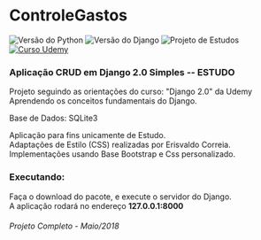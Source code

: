 # ControleGastos
![Versão do Python](https://img.shields.io/badge/Python-3.6.5-red.svg)
![Versão do Django](https://img.shields.io/badge/Django-2.0.5-orange.svg)
![Projeto de Estudos](https://img.shields.io/badge/Projeto-Estudos-ff69b4.svg)
[![Curso Udemy](https://img.shields.io/badge/Curso-UDEMY-blue.svg)](https://www.udemy.com/django-20-aprendendo-os-conceitos-fundamentais)

### Aplicação CRUD em Django 2.0 Simples -- ESTUDO

Projeto seguindo as orientações do curso: "Django 2.0" da Udemy  
Aprendendo os conceitos fundamentais do Django.

Base de Dados: SQLite3

Aplicação para fins unicamente de Estudo.  
Adaptações de Estilo (CSS) realizadas por Erisvaldo Correia.  
Implementações usando Base Bootstrap e Css personalizado.

### Executando:
Faça o download do pacote, e execute o servidor do Django.  
A aplicação rodará no endereço **127.0.0.1:8000**  

###### Projeto Completo - Maio/2018
